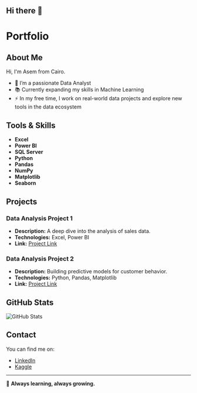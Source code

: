 ## Hi there 👋

# Portfolio

## About Me
Hi, I'm Asem from Cairo.

- 🔭 I’m a passionate Data Analyst
- 📚 Currently expanding my skills in Machine Learning
- ⚡ In my free time, I work on real-world data projects and explore new tools in the data ecosystem

## Tools & Skills
- **Excel**
- **Power BI**
- **SQL Server**
- **Python**
- **Pandas**
- **NumPy**
- **Matplotlib**
- **Seaborn**

## Projects
### Data Analysis Project 1
- **Description:** A deep dive into the analysis of sales data.
- **Technologies:** Excel, Power BI
- **Link:** [Project Link](#)

### Data Analysis Project 2
- **Description:** Building predictive models for customer behavior.
- **Technologies:** Python, Pandas, Matplotlib
- **Link:** [Project Link](#)

## GitHub Stats

![GitHub Stats](https://github-readme-stats.vercel.app/api?username=asem&show_icons=true&theme=dark)

## Contact
You can find me on:
- [LinkedIn](https://www.linkedin.com/in/assem-abdel-kareem-935142294/)
- [Kaggle](https://www.kaggle.com/assembdelkareem)

---

🚀 **Always learning, always growing.**
